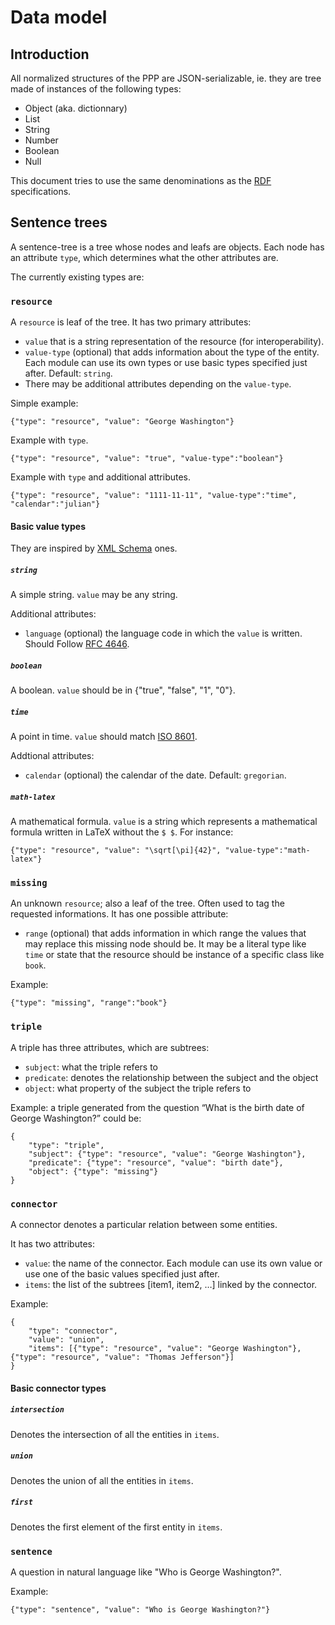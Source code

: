 # Data model

## Introduction

All normalized structures of the PPP are JSON-serializable, ie. they are
tree made of instances of the following types:

* Object (aka. dictionnary)
* List
* String
* Number
* Boolean
* Null

This document tries to use the same denominations as the
[RDF](http://www.w3.org/RDF/) specifications.


## Sentence trees

A sentence-tree is a tree whose nodes and leafs are objects.
Each node has an attribute `type`, which determines what the other
attributes are.

The currently existing types are:

### `resource`
A `resource` is leaf of the tree. It has two primary attributes:
* `value` that is a string representation of the resource (for interoperability).
* `value-type` (optional) that adds information about the type of the entity. Each module can use its own types or use basic types specified just after. Default: `string`.
* There may be additional attributes depending on the `value-type`.

Simple example:
```
{"type": "resource", "value": "George Washington"}
```

Example with `type`.
```
{"type": "resource", "value": "true", "value-type":"boolean"}
```

Example with `type` and additional attributes.
```
{"type": "resource", "value": "1111-11-11", "value-type":"time", "calendar":"julian"}
```

#### Basic value types
They are inspired by [XML Schema](http://www.w3.org/TR/xmlschema-2/#built-in-datatypes) ones.

##### `string`
A simple string. `value` may be any string.

Additional attributes:
* `language` (optional) the language code in which the `value` is written. Should Follow [RFC 4646](http://tools.ietf.org/html/rfc4646).

##### `boolean`
A boolean. `value` should be in {"true", "false", "1", "0"}.

##### `time`
A point in time. `value` should match [ISO 8601](http://www.iso.org/iso/fr/home/standards/iso8601.htm).

Addtional attributes:
* `calendar` (optional) the calendar of the date. Default: `gregorian`.

##### `math-latex`

A mathematical formula. `value` is a string  which represents a mathematical formula written in LaTeX without the `$ $`. For instance:

```
{"type": "resource", "value": "\sqrt[\pi]{42}", "value-type":"math-latex"}
```

### `missing`

An unknown `resource`; also a leaf of the tree.
Often used to tag the requested informations. It has one possible attribute:
* `range` (optional) that adds information in which range the values that may replace this missing node should be. It may be a literal type like `time` or state that the resource should be instance of a specific class like `book`.

Example:

```
{"type": "missing", "range":"book"}
```

### `triple`

A triple has three attributes, which are subtrees:

* `subject`: what the triple refers to
* `predicate`: denotes the relationship between the subject and the
  object
* `object`: what property of the subject the triple refers to

Example: a triple generated from the question “What is the birth date
of George Washington?” could be:

```
{
	"type": "triple",
	"subject": {"type": "resource", "value": "George Washington"},
	"predicate": {"type": "resource", "value": "birth date"},
	"object": {"type": "missing"}
}
```

### `connector`

A connector denotes a particular relation between some entities.

It has two attributes:
* `value`: the name of the connector. Each module can use its own value or use one of the basic values specified just after.
* `items`: the list of the subtrees [item1, item2, …] linked by the connector.

Example:
```
{
	"type": "connector",
	"value": "union",
	"items": [{"type": "resource", "value": "George Washington"}, {"type": "resource", "value": "Thomas Jefferson"}]
}
```

#### Basic connector types

##### `intersection`

Denotes the intersection of all the entities in `items`.

##### `union`

Denotes the union of all the entities in `items`.

##### `first`

Denotes the first element of the first entity in `items`.

### `sentence`

A question in natural language like "Who is George Washington?".

Example:

```
{"type": "sentence", "value": "Who is George Washington?"}
```
